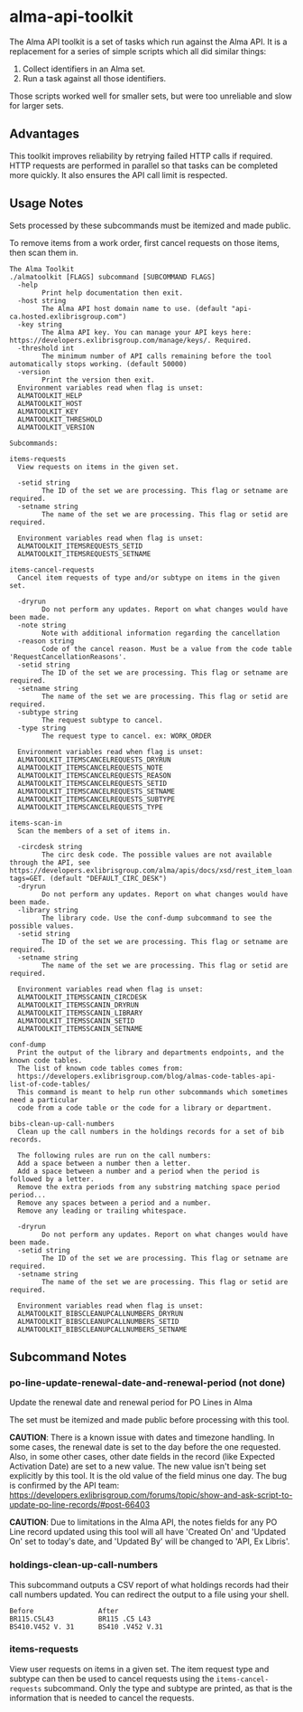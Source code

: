 # alma-api-toolkit

The Alma API toolkit is a set of tasks which run against the Alma API. It is a replacement for a series of simple scripts which all did similar things:

1. Collect identifiers in an Alma set.
2. Run a task against all those identifiers.

Those scripts worked well for smaller sets, but were too unreliable and slow for larger sets.

## Advantages

This toolkit improves reliability by retrying failed HTTP calls if required. HTTP requests are performed in parallel so that tasks can be completed more quickly. It also ensures the API call limit is respected.

## Usage Notes

Sets processed by these subcommands must be itemized and made public.

To remove items from a work order, first cancel requests on those items, then scan them in.

```
The Alma Toolkit
./almatoolkit [FLAGS] subcommand [SUBCOMMAND FLAGS]
  -help
        Print help documentation then exit.
  -host string
        The Alma API host domain name to use. (default "api-ca.hosted.exlibrisgroup.com")
  -key string
        The Alma API key. You can manage your API keys here: https://developers.exlibrisgroup.com/manage/keys/. Required.
  -threshold int
        The minimum number of API calls remaining before the tool automatically stops working. (default 50000)
  -version
        Print the version then exit.
  Environment variables read when flag is unset:
  ALMATOOLKIT_HELP
  ALMATOOLKIT_HOST
  ALMATOOLKIT_KEY
  ALMATOOLKIT_THRESHOLD
  ALMATOOLKIT_VERSION

Subcommands:

items-requests
  View requests on items in the given set.

  -setid string
        The ID of the set we are processing. This flag or setname are required.
  -setname string
        The name of the set we are processing. This flag or setid are required.

  Environment variables read when flag is unset:
  ALMATOOLKIT_ITEMSREQUESTS_SETID
  ALMATOOLKIT_ITEMSREQUESTS_SETNAME

items-cancel-requests
  Cancel item requests of type and/or subtype on items in the given set.

  -dryrun
        Do not perform any updates. Report on what changes would have been made.
  -note string
        Note with additional information regarding the cancellation
  -reason string
        Code of the cancel reason. Must be a value from the code table 'RequestCancellationReasons'.
  -setid string
        The ID of the set we are processing. This flag or setname are required.
  -setname string
        The name of the set we are processing. This flag or setid are required.
  -subtype string
        The request subtype to cancel.
  -type string
        The request type to cancel. ex: WORK_ORDER

  Environment variables read when flag is unset:
  ALMATOOLKIT_ITEMSCANCELREQUESTS_DRYRUN
  ALMATOOLKIT_ITEMSCANCELREQUESTS_NOTE
  ALMATOOLKIT_ITEMSCANCELREQUESTS_REASON
  ALMATOOLKIT_ITEMSCANCELREQUESTS_SETID
  ALMATOOLKIT_ITEMSCANCELREQUESTS_SETNAME
  ALMATOOLKIT_ITEMSCANCELREQUESTS_SUBTYPE
  ALMATOOLKIT_ITEMSCANCELREQUESTS_TYPE

items-scan-in
  Scan the members of a set of items in.

  -circdesk string
        The circ desk code. The possible values are not available through the API, see https://developers.exlibrisgroup.com/alma/apis/docs/xsd/rest_item_loan.xsd/?tags=GET. (default "DEFAULT_CIRC_DESK")
  -dryrun
        Do not perform any updates. Report on what changes would have been made.
  -library string
        The library code. Use the conf-dump subcommand to see the possible values.
  -setid string
        The ID of the set we are processing. This flag or setname are required.
  -setname string
        The name of the set we are processing. This flag or setid are required.

  Environment variables read when flag is unset:
  ALMATOOLKIT_ITEMSSCANIN_CIRCDESK
  ALMATOOLKIT_ITEMSSCANIN_DRYRUN
  ALMATOOLKIT_ITEMSSCANIN_LIBRARY
  ALMATOOLKIT_ITEMSSCANIN_SETID
  ALMATOOLKIT_ITEMSSCANIN_SETNAME

conf-dump
  Print the output of the library and departments endpoints, and the known code tables.
  The list of known code tables comes from:
  https://developers.exlibrisgroup.com/blog/almas-code-tables-api-list-of-code-tables/
  This command is meant to help run other subcommands which sometimes need a particular
  code from a code table or the code for a library or department.

bibs-clean-up-call-numbers
  Clean up the call numbers in the holdings records for a set of bib records.

  The following rules are run on the call numbers:
  Add a space between a number then a letter.
  Add a space between a number and a period when the period is followed by a letter.
  Remove the extra periods from any substring matching space period period...
  Remove any spaces between a period and a number.
  Remove any leading or trailing whitespace.

  -dryrun
        Do not perform any updates. Report on what changes would have been made.
  -setid string
        The ID of the set we are processing. This flag or setname are required.
  -setname string
        The name of the set we are processing. This flag or setid are required.

  Environment variables read when flag is unset:
  ALMATOOLKIT_BIBSCLEANUPCALLNUMBERS_DRYRUN
  ALMATOOLKIT_BIBSCLEANUPCALLNUMBERS_SETID
  ALMATOOLKIT_BIBSCLEANUPCALLNUMBERS_SETNAME

```

## Subcommand Notes

### po-line-update-renewal-date-and-renewal-period (not done)

Update the renewal date and renewal period for PO Lines in Alma

The set must be itemized and made public before processing with this tool.

**CAUTION**: There is a known issue with dates and timezone handling. In some cases, the renewal date is set to the day before the one requested. Also, in some other cases, other date fields in the record (like Expected Activation Date) are set to a new value. The new value isn't being set explicitly by this tool. It is the old value of the field minus one day. The bug is confirmed by the API team: https://developers.exlibrisgroup.com/forums/topic/show-and-ask-script-to-update-po-line-records/#post-66403

**CAUTION**: Due to limitations in the Alma API, the notes fields for any PO Line record updated using this tool will all have 'Created On' and 'Updated On' set to today's date, and 'Updated By' will be changed to 'API, Ex Libris'.

### holdings-clean-up-call-numbers

This subcommand outputs a CSV report of what holdings records had their call numbers updated. You can redirect the output to a file using your shell.

```
Before                After
BR115.C5L43           BR115 .C5 L43
BS410.V452 V. 31      BS410 .V452 V.31
```

### items-requests

View user requests on items in a given set. The item request type and subtype can then be used to cancel requests using the `items-cancel-requests` subcommand. Only the type and subtype are printed, as that is the information that is needed to cancel the requests.
